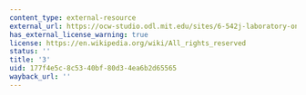 ```yaml
---
content_type: external-resource
external_url: https://ocw-studio.odl.mit.edu/sites/6-542j-laboratory-on-the-physiology-acoustics-and-perception-of-speech-fall-2005/type/page/edit/10bc4420-56a8-8eaf-011f-1e0381b8f295/?q=data#lab3
has_external_license_warning: true
license: https://en.wikipedia.org/wiki/All_rights_reserved
status: ''
title: '3'
uid: 177f4e5c-8c53-40bf-80d3-4ea6b2d65565
wayback_url: ''
---
```

